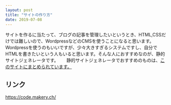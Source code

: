 ```yaml
---
layout: post
title: "サイトの作り方"
date: 2019-07-08
---
```

サイトを作るに当たって、ブログの記事を管理したいというとき、HTML,CSSだけでは難しいので、WordpressなどのCMSを使うことになると思います。
Wordpressを使うのもいいですが、少々大きすぎるシステムですし、自分でHTMLを書きたいという人もいると思います。そんな人におすすめなのが、静的サイトジェネレータです。　　
静的サイトジェネレータでおすすめのものは、<a href="https://www.staticgen.com/">このサイトにまとめられています。</a>

## リンク
https://code.makery.ch/
